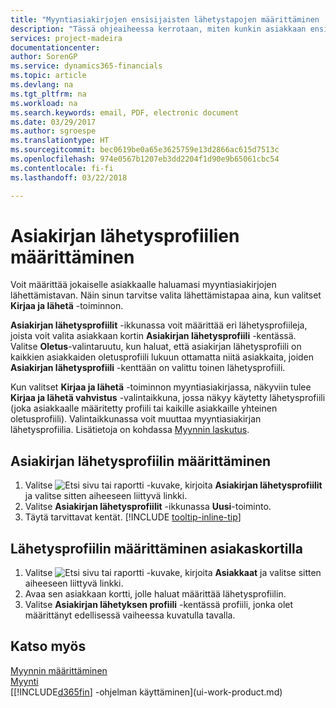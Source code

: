 ```yaml
---
title: "Myyntiasiakirjojen ensisijaisten lähetystapojen määrittäminen | Microsoft Docs"
description: "Tässä ohjeaiheessa kerrotaan, miten kunkin asiakkaan ensisijainen myyntiasiakirjojen lähetystapa määritetään. Lähetystavaksi voidaan valita esimerkiksi sähköposti, PDF tai sähköinen asiakirja."
services: project-madeira
documentationcenter: 
author: SorenGP
ms.service: dynamics365-financials
ms.topic: article
ms.devlang: na
ms.tgt_pltfrm: na
ms.workload: na
ms.search.keywords: email, PDF, electronic document
ms.date: 03/29/2017
ms.author: sgroespe
ms.translationtype: HT
ms.sourcegitcommit: bec0619be0a65e3625759e13d2866ac615d7513c
ms.openlocfilehash: 974e0567b1207eb3dd2204f1d90e9b65061cbc54
ms.contentlocale: fi-fi
ms.lasthandoff: 03/22/2018

---
```

# <a name="set-up-document-sending-profiles"></a>Asiakirjan lähetysprofiilien määrittäminen
Voit määrittää jokaiselle asiakkaalle haluamasi myyntiasiakirjojen lähettämistavan. Näin sinun tarvitse valita lähettämistapaa aina, kun valitset **Kirjaa ja lähetä** -toiminnon.

**Asiakirjan lähetysprofiilit** -ikkunassa voit määrittää eri lähetysprofiileja, joista voit valita asiakkaan kortin **Asiakirjan lähetysprofiili** -kentässä. Valitse **Oletus**-valintaruutu, kun haluat, että asiakirjan lähetysprofiili on kaikkien asiakkaiden oletusprofiili lukuun ottamatta niitä asiakkaita, joiden **Asiakirjan lähetysprofiili** -kenttään on valittu toinen lähetysprofiili.

Kun valitset **Kirjaa ja lähetä** -toiminnon myyntiasiakirjassa, näkyviin tulee **Kirjaa ja lähetä vahvistus** -valintaikkuna, jossa näkyy käytetty lähetysprofiili (joka asiakkaalle määritetty profiili tai kaikille asiakkaille yhteinen oletusprofiili). Valintaikkunassa voit muuttaa myyntiasiakirjan lähetysprofiilia. Lisätietoja on kohdassa [Myynnin laskutus](sales-how-invoice-sales.md).

## <a name="to-set-up-a-document-sending-profile"></a>Asiakirjan lähetysprofiilin määrittäminen
1. Valitse ![Etsi sivu tai raportti](media/ui-search/search_small.png "Etsi sivu tai raportti -kuvake") -kuvake, kirjoita **Asiakirjan lähetysprofiilit** ja valitse sitten aiheeseen liittyvä linkki.
2. Valitse **Asiakirjan lähetysprofiilit** -ikkunassa **Uusi**-toiminto.
3. Täytä tarvittavat kentät. [!INCLUDE [tooltip-inline-tip](includes/tooltip-inline-tip_md.md)]

## <a name="to-specify-a-sending-profile-on-a-customer-card"></a>Lähetysprofiilin määrittäminen asiakaskortilla
1. Valitse ![Etsi sivu tai raportti](media/ui-search/search_small.png "Etsi sivu tai raportti -kuvake") -kuvake, kirjoita **Asiakkaat** ja valitse sitten aiheeseen liittyvä linkki.
2. Avaa sen asiakkaan kortti, jolle haluat määrittää lähetysprofiilin.
3. Valitse **Asiakirjan lähetyksen profiili** -kentässä profiili, jonka olet määrittänyt edellisessä vaiheessa kuvatulla tavalla.

## <a name="see-also"></a>Katso myös
[Myynnin määrittäminen](sales-setup-sales.md)  
[Myynti](sales-manage-sales.md)  
[[!INCLUDE[d365fin](includes/d365fin_md.md)] -ohjelman käyttäminen](ui-work-product.md)

